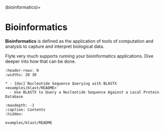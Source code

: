 (bioinformatics)=

# Bioinformatics

**Bioinformatics** is defined as the application of tools of computation and analysis to capture and interpret biological data.

Flyte very much supports running your bioinformatics applications. Dive deeper into how that can be done.

```{list-table}
:header-rows: 0
:widths: 20 30

* - {doc}`Nucleotide Sequence Querying with BLASTX <examples/blast/README>`
  - Use BLASTX to Query a Nucleotide Sequence Against a Local Protein Database
```

```{toctree}
:maxdepth: -1
:caption: Contents
:hidden:

examples/blast/README
```

